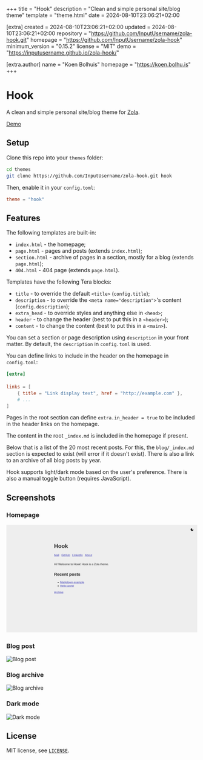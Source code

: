 
+++
title = "Hook"
description = "Clean and simple personal site/blog theme"
template = "theme.html"
date = 2024-08-10T23:06:21+02:00

[extra]
created = 2024-08-10T23:06:21+02:00
updated = 2024-08-10T23:06:21+02:00
repository = "https://github.com/InputUsername/zola-hook.git"
homepage = "https://github.com/InputUsername/zola-hook"
minimum_version = "0.15.2"
license = "MIT"
demo = "https://inputusername.github.io/zola-hook/"

[extra.author]
name = "Koen Bolhuis"
homepage = "https://koen.bolhu.is"
+++        

# Hook

A clean and simple personal site/blog theme for [Zola](https://getzola.org).

[Demo](https://inputusername.github.io/zola-hook/)

## Setup

Clone this repo into your `themes` folder:
```sh
cd themes
git clone https://github.com/InputUsername/zola-hook.git hook
```

Then, enable it in your `config.toml`:
```toml
theme = "hook"
```

## Features

The following templates are built-in:
- `index.html` - the homepage;
- `page.html` - pages and posts (extends `index.html`);
- `section.html` - archive of pages in a section, mostly for a blog (extends `page.html`);
- `404.html` - 404 page (extends `page.html`).

Templates have the following Tera blocks:
- `title` - to override the default `<title>` (`config.title`);
- `description` - to override the `<meta name="description">`'s content (`config.description`);
- `extra_head` - to override styles and anything else in `<head>`;
- `header` - to change the header (best to put this in a `<header>`);
- `content` - to change the content (best to put this in a `<main>`).

You can set a section or page description using `description` in your front matter.
By default, the `description` in `config.toml` is used.

You can define links to include in the header on the homepage in `config.toml`:
```toml
[extra]

links = [
    { title = "Link display text", href = "http://example.com" },
    # ...
]
```

Pages in the root section can define `extra.in_header = true` to be included in the header links on the homepage.

The content in the root `_index.md` is included in the homepage if present.

Below that is a list of the 20 most recent posts. For this, the `blog/_index.md` section is expected to exist
(will error if it doesn't exist). There is also a link to an archive of all blog posts by year.

Hook supports light/dark mode based on the user's preference. There is also a manual toggle button
(requires JavaScript).

## Screenshots

### Homepage

![Homepage](screenshot.png)

### Blog post
![Blog post](screenshot2.png)

### Blog archive
![Blog archive](screenshot3.png)

### Dark mode
![Dark mode](screenshot4.png)

## License

MIT license, see [`LICENSE`](https://github.com/InputUsername/zola-hook/blob/main/LICENSE).

        